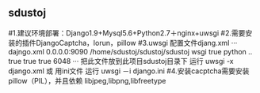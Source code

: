 ## sdustoj
#1.建议环境部署：Django1.9+Mysql5.6+Python2.7＋nginx+uwsgi
#2.需要安装的插件DjangoCaptcha，lorun，pillow
#3.uwsgi 配置文件djang.xml
···
dajngo.xml
<uwsgi>
    <socket>0.0.0.0:9090</socket>
    <pythonpath>/home/sdustoj/sdustoj/sdustoj</pythonpath>
    <module>wsgi</module>
    <profiler>true</profiler>
    <plugin>python</plugin>
    <pythonpath>..</pythonpath>
    <memory-report>true</memory-report>
    <enable-threads>true</enable-threads>
    <logdate>true</logdate>
    <limit-as>6048</limit-as>
</uwsgi>
···
把此文件放到此项目sdustoj目录下 运行 uwsgi -x django.xml 或 用ini文件 运行 uwsgi －i django.ini
#4.安装cacptcha需要安装pillow（PIL），并且依赖 libjpeg,libpng,libfreetype
